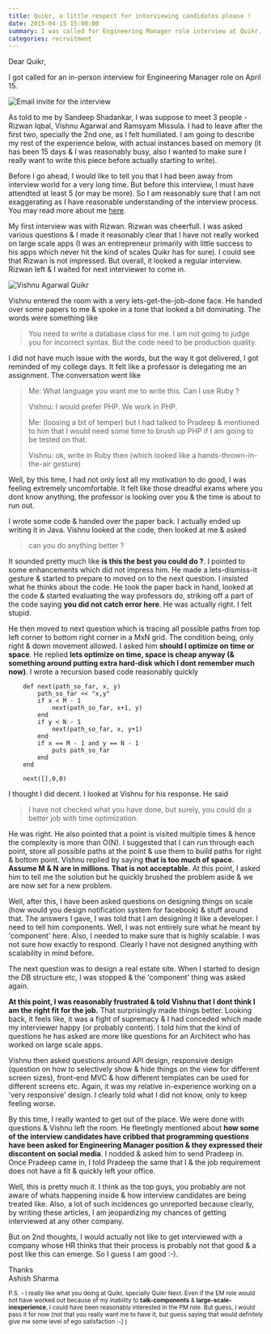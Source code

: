 ```yaml
---
title: Quikr, a little respect for interviewing candidates please !
date: 2015-04-15 15:00:00
summary: I was called for Engineering Manager role interview at Quikr. It was probably the most harrowing interviews I ever had in my life. 
categories: recruitment
---
```


Dear Quikr, 

I got called for an in-person interview for Engineering Manager role on April 15. 

![Email invite for the interview](/images/quikr-in-person-interview-invite.png)

As told to me by Sandeep Shadankar, I was suppose to meet 3 people - Rizwan Iqbal, Vishnu Agarwal and Ramsyam Missula. I had to leave after the first two, specially the 2nd one, as I felt humiliated. I am going to describe my rest of the experience below, with actual instances based on memory (it has been 15 days & I was reasonably busy, also I wanted to make sure I really want to write this piece before actually starting to write). 

Before I go ahead, I would like to tell you that I had been away from interview world for a very long time. But before this interview, I must have attendted at least 5 (or may be more). So I am reasonably sure that I am not exaggerating as I have reasonable understanding of the interview process. You may read more about me [here](http://pocha.rocks).

My first interview was with Rizwan. Rizwan was cheerfull. I was asked various questions & I made it reasonably clear that I have not really worked on large scale apps (I was an entrepreneur primarily with little success to his apps which never hit the kind of scales Quikr has for sure). I could see that Rizwan is not impressed. But overall, it looked a regular interview. Rizwan left & I waited for next interviewer to come in. 

![Vishnu Agarwal Quikr](/images/quikr-vishnu-agarwal.png)

Vishnu entered the room with a very lets-get-the-job-done face. He handed over some papers to me & spoke in a tone that looked a bit dominating. The words were something like 

<blockquote>
<p>You need to write a database class for me. I am not going to judge you for incorrect syntax. But the code need to be production quality.</p>
</blockquote>

 I did not have much issue with the words, but the way it got delivered, I got reminded of my college days. It felt like a professor is delegating me an assignment. The conversation went like

<blockquote>
<p>Me: What language you want me to write this. Can I use Ruby ?</p>
<p>Vishnu: I would prefer PHP. We work in PHP.</p>
<p>Me: (loosing a bit of temper) but I had talked to Pradeep & mentioned to him that I would need some time to brush up PHP if I am going to be tested on that.</p>
<p>Vishnu: ok, write in Ruby then (which looked like a hands-thrown-in-the-air gesture)</p>
</blockquote>

Well, by this time, I had not only lost all my motivation to do good, I was feeling extremely uncomfortable. It felt like those dreadful exams where you dont know anything, the professor is looking over you & the time is about to run out. 

I wrote some code & handed over the paper back. I actually ended up writing it in Java. Vishnu looked at the code, then looked at me & asked 

<blockquote>
<p>can you do anything better ?</p>
</blockquote>

 It sounded pretty much like **is this the best you could do ?**. I pointed to some enhancements which did not impress him. He made a lets-dismiss-it gesture & started to prepare to moved on to the next question. I insisted what he thinks about the code. He took the paper back in hand, looked at the code & started evaluating the way professors do, striking off a part of the code saying **you did not catch error here**. He was actually right. I felt stupid. 

He then moved to next question which is tracing all possible paths from top left corner to bottom right corner in a MxN grid. The condition being, only right & down movement allowed. I asked him **should I optimize on time or space**. He replied **lets optimize on time, space is cheap anyway (& something around putting extra hard-disk which I dont remember much now)**. I wrote a recursion based code reasonably quickly 

		def next(path_so_far, x, y)
			path_so_far << "x,y"
			if x < M - 1
				next(path_so_far, x+1, y)
			end
			if y < N - 1
				next(path_so_far, x, y+1)
			end
			if x == M - 1 and y == N - 1
				puts path_so_far
			end
		end
		
		next([],0,0)

I thought I did decent. I looked at Vishnu for his response. He said 

<blockquote>
<p>I have not checked what you have done, but surely, you could do a better job with time optimization.</p>
</blockquote>

He was right. He also pointed that a point is visited multiple times & hence the complexity is more than O(N). I suggested that I can run through each point, store all possible paths at the point & use them to build paths for right & bottom point. Vishnu replied by saying **that is too much of space. Assume M & N are in millions. That is not acceptable.** At this point, I asked him to tell me the solution but he quickly brushed the problem aside & we are now set for a new problem. 

Well, after this, I have been asked questions on designing things on scale (how would you design notification system for facebook) & stuff around that. The answers I gave, I was told that I am designing it like a developer. I need to tell him components. Well, I was not entirely sure what he meant by 'component' here. Also, I needed to make sure that is highly scalable. I was not sure how exactly to respond. Clearly I have not designed anything with scalability in mind before.

The next question was to design a real estate site. When I started to design the DB structure etc, I was stopped & the 'component' thing was asked again. 

**At this point, I was reasonably frustrated & told Vishnu that I dont think I am the right fit for the job.** That surprisingly made things better. Looking back, it feels like, it was a fight of supremacy & I had conceded which made my interviewer happy (or probably content). I told him that the kind of questions he has asked are more like questions for an Architect who has worked on large scale apps. 

Vishnu then asked questions around API design, responsive design (question on how to selectively show & hide things on the view for different screen sizes), front-end MVC & how different templates can be used for different screens etc. Again, it was my relative in-experience working on a 'very responsive' design. I clearly told what I did not know, only to keep feeling worse. 

By this time, I really wanted to get out of the place. We were done with questions & Vishnu left the room. He fleetingly mentioned about **how some of the interview candidates have cribbed that programming questions have been asked for Engineering Manager position & they expressed their discontent on social media**. I nodded & asked him to send Pradeep in. Once Pradeep came in, I told Pradeep the same that I & the job requirement does not have a fit & quickly left your office. 

Well, this is pretty much it. I think as the top guys, you probably are not aware of whats happening inside & how interview candidates are being treated like. Also, a lot of such incidences go unreported because clearly, by writing these articles, I am jeopardizing my chances of getting interviewed at any other company. 

But on 2nd thoughts, I would actually not like to get interviewed with a company whose HR thinks that their process is probably not that good & a post like this can emerge. So I guess I am good :-). 

Thanks<br/>
Ashish Sharma

<small>P.S. - I really like what you doing at Quikr, specially Quikr Next. Even if the EM role would not have worked out because of my inability to **talk-components** & **large-scale-inexperience**, I could have been reasonably interested in the PM role. But guess, I would pass it for now (not that you really want me to have it, but guess saying that would defnitely give me some level of ego satisfaction :-] )</small> 
